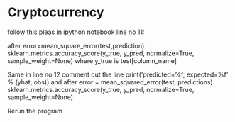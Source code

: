 # Cryptocurrency

follow this pleas in ipython notebook line no 11:

after error=mean_square_error(test,prediction) sklearn.metrics.accuracy_score(y_true, y_pred, normalize=True, sample_weight=None) where y_true is test[column_name]

Same in line no 12 comment out the line print('predicted=%f, expected=%f' % (yhat, obs)) and after error = mean_squared_error(test, predictions) sklearn.metrics.accuracy_score(y_true, y_pred, normalize=True, sample_weight=None)

Rerun the program
